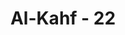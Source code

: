 ---
title: "Al-Kahf - 22"
no: 22
arabic_no: ٢٢
ayah: سَيَقُوْلُوْنَ ثَلٰثَةٌ رَّابِعُهُمْ كَلْبُهُمْۚ وَيَقُوْلُوْنَ خَمْسَةٌ سَادِسُهُمْ كَلْبُهُمْ رَجْمًاۢ بِالْغَيْبِۚ وَيَقُوْلُوْنَ سَبْعَةٌ وَّثَامِنُهُمْ كَلْبُهُمْ ۗقُلْ رَّبِّيْٓ اَعْلَمُ بِعِدَّتِهِمْ مَّا يَعْلَمُهُمْ اِلَّا قَلِيْلٌ ەۗ فَلَا تُمَارِ فِيْهِمْ اِلَّا مِرَاۤءً ظَاهِرًا ۖوَّلَا تَسْتَفْتِ فِيْهِمْ مِّنْهُمْ اَحَدًا ࣖ
translation: "Nanti (ada orang yang akan) mengatakan, ”(Jumlah mereka) tiga (orang), yang ke empat adalah anjingnya,” dan (yang lain) mengatakan, “(Jumlah mereka) lima (orang), yang ke enam adalah anjingnya,” sebagai terkaan terhadap yang gaib; dan (yang lain lagi) mengatakan, “(Jumlah mereka) tujuh (orang), yang ke delapan adalah anjingnya.” Katakanlah (Muhammad), “Tuhanku lebih mengetahui jumlah mereka; tidak ada yang mengetahui (bilangan) mereka kecuali sedikit.” Karena itu janganlah engkau (Muhammad) berbantah tentang hal mereka, kecuali perbantahan lahir saja dan jangan engkau menanyakan tentang mereka (pemuda-pemuda itu) kepada siapa pun."
tafsir: "Dalam ayat ini, Allah swt menjelaskan perselisihan pendapat yang terjadi pada masa Rasulullah saw mengenai kisah ini. Orang Nasrani dari aliran Malkaniyah berkata, \"Mereka itu berjumlah tiga orang, yang keempat adalah anjingnya.\" Orang Nasrani dari aliran Ya'qubiyah berpendapat, \"Mereka itu berjumlah lima orang dan yang keenam adalah anjingnya.\" Sedangkan golongan Nasthuriyah mengatakan, \"Mereka itu tujuh orang dan yang kedelapan adalah anjingnya.\" Dalam hal ini Allah berfirman bahwa mereka mengatakan tiga atau lima orang itu hanyalah perkiraan semata, dan tidak disertai dengan pengetahuan, seperti melemparkan batu di malam hari ke suatu sasaran yang tidak tampak oleh mata. Tetapi Allah tidak menyatakan terhadap orang yang mengatakan tujuh orang sebagai perkiraan yang tidak menentu. Oleh karena itu, menurut Ibnu 'Abbas, pendapat yang mengatakan bahwa jumlah mereka itu tujuh orang dan yang kedelapan adalah anjingnya inilah yang benar. Sebab Allah swt menyatakan kedua pendapat sebelumnya sebagai perkiraan yang tidak menentu, namun tidak mengatakan hal yang sama untuk pendapat yang ketiga. Hal ini menunjuk-kan bahwa perkataan yang ketiga itulah yang benar dan menunjukkan pula bahwa ucapan itu berdasarkan pengetahuan, keyakinan, dan kemantapan batin.\n\nMengenai nama-nama mereka yang tujuh itu, yang bermacam-macam pengucapannya, menurut al-hafidh Ibnu hajar dalam Kitab Tarikh karya Bukhari, tidak ada yang dapat dijadikan rujukan, karena bukan nama Arab. Dalam Tafsir Ibnu Katsir disebutkan nama-nama mereka sebagai berikut: Maksalmina (yang tertua), Tamlikha (yang kedua), Marthunus, Birunus, Dominus, Yathbunus, Falyastathyunus, dan nama anjingnya Hamran atau Qitmir. Nama-nama ini diambil dari Ahli Kitab, sehingga kebenarannya masih diragukan. Hanya Allah yang lebih mengetahui.\n\nKemudian Allah swt memerintahkan Rasul-Nya untuk mengemukakan kepada mereka yang berselisih tentang berapa jumlah pemuda penghuni gua itu bahwa Allah swt lebih mengetahui jumlah mereka. Tidak perlu mem-bicarakan hal seperti itu tanpa pengetahuan, lebih baik menyerahkannya kepada Allah. Seandainya Allah memberitahu Rasul-Nya tentang hal itu, tentu beliau akan menyampaikannya kepada umatnya jika bermanfaat untuk kehidupan mereka di dunia dan akhirat. Jika hal itu tidak disebutkan, seharusnya tidak perlu membuang-buang tenaga untuk memikirkannya.\n\nTetapi kemudian, Allah menegaskan \"tidak ada orang yang mengetahui jumlah mereka kecuali sedikit\". Di sini Allah mengisyaratkan adanya segelintir manusia yang diberi Allah ilmu untuk mengetahui keadaan yang sebenarnya tentang penghuni-penghuni gua itu. Siapakah yang sedikit itu? Ibnu 'Abbas, seorang sahabat yang masih muda pada zamannya dan dipandang sebagai tokoh ilmiah di segala bidang, mengatakan bahwa dia termasuk di antara yang sedikit itu. Ahli-ahli sejarah, ahli-ahli ilmu purbakala, mungkin dimasukkan ke dalam golongan yang kecil itu bilamana mereka dengan kegiatan penelitiannya memperoleh fakta-fakta sejarah tentang umat masa lampau. Akan tetapi, yang terpenting untuk umat Islam dari ayat ini bukanlah mencari keterangan tentang jumlah pemuda-pemuda itu, melainkan bagaimana mengambil iktibar dan pelajaran dari peristiwa ini, yang bermanfaat untuk membina iman dan takwa kepada Allah swt.\n\nSetelah Allah menyebutkan kisah ini, Allah melarang Nabi dua hal: Pertama tidak boleh memperdebatkan tentang Ashhabul Kahf kepada Ahli Kitab. Nabi dilarang berdebat tentang hal itu kecuali dengan cara yang lembut, tanpa menentukan bilangan jumlah Ashhabul Kahf, dan tidak membodoh-bodohkan mereka karena hal itu tidak bermanfaat. Tujuan utama kisah ini adalah mengimani bahwa hari kebangkitan pasti terjadi. \n\nDi lain surah dengan maksud yang sama Allah berfirman:\n\nDan janganlah kamu berdebat dengan Ahli Kitab, melainkan dengan cara yang baik, kecuali dengan orang-orang yang zalim di antara mereka. (al-'Ankabut/29: 46)\n\nLarangan kedua, Allah swt memerintahkan kepada Nabi saw agar tidak meminta keterangan tentang pemuda-pemuda itu kepada orang-orang Nasrani karena mereka juga tidak punya dasar pengetahuan tentang itu. Mereka hanya memperkirakan saja dan tanpa dalil yang kuat."
---